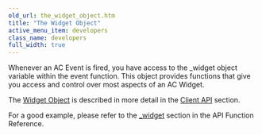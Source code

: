 ```yaml
---
old_url: the_widget_object.htm
title: "The Widget Object"
active_menu_item: developers
class_name: developers
full_width: true
---
```



Whenever an AC Event is fired, you have access to the \_widget object variable within the event function. This object provides functions that give you access and control over most aspects of an AC Widget.

The [Widget Object](/developers/documentation/scripting-apis/client-api/objects-titbits/widget-object) is described in more detail in the [Client API](/developers/documentation/scripting-apis/client-api/) section.

For a good example, please refer to the [\_widget](/developers/documentation/scripting-apis/client-api/objects-titbits/ref-widget) section in the API Function Reference.

